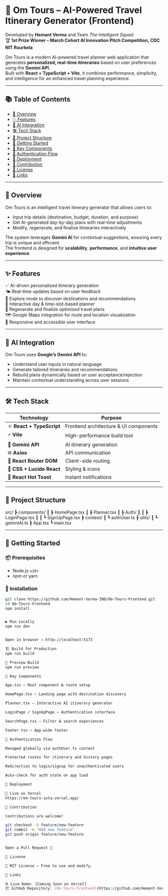 # 🧭 Om Tours – AI-Powered Travel Itinerary Generator (Frontend)

Developed by **Hemant Verma** and Team *The Intelligent Squad*  
🏆 **1st Prize Winner – March Cohort AI Innovation Pitch Competition, CDC NIT Rourkela**

Om Tours is a modern AI-powered travel planner web application that generates **personalized, real-time itineraries** based on user preferences using the **Gemini API**.  
Built with **React + TypeScript + Vite**, it combines performance, simplicity, and intelligence for an enhanced travel planning experience.

---

## 📚 Table of Contents

- [📌 Overview](#-overview)
- [✨ Features](#-features)
- [🧠 AI Integration](#-ai-integration)
- [🛠️ Tech Stack](#-tech-stack)
- [📁 Project Structure](#-project-structure)
- [🚀 Getting Started](#-getting-started)
- [🧩 Key Components](#-key-components)
- [🔐 Authentication Flow](#-authentication-flow)
- [🚢 Deployment](#-deployment)
- [🤝 Contribution](#-contribution)
- [📄 License](#-license)
- [🔗 Links](#-links)

---

## 📌 Overview

Om Tours is an intelligent travel itinerary generator that allows users to:
- Input trip details (destination, budget, duration, and purpose)
- Get AI-generated day-by-day plans with real-time adjustments  
- Modify, regenerate, and finalize itineraries interactively  

The system leverages **Gemini AI** for contextual suggestions, ensuring every trip is unique and efficient.  
The frontend is designed for **scalability**, **performance**, and **intuitive user experience**.

---

## ✨ Features

✅ AI-driven personalized itinerary generation  
🌤️ Real-time updates based on user feedback  
🧭 Explore mode to discover destinations and recommendations  
📅 Interactive day & time-slot-based planner  
🔁 Regenerate and finalize optimized travel plans  
🗺️ Google Maps integration for route and location visualization  
📱 Responsive and accessible user interface  

---

## 🧠 AI Integration

Om Tours uses **Google’s Gemini API** to:
- Understand user inputs in natural language  
- Generate tailored itineraries and recommendations  
- Rebuild plans dynamically based on user acceptance/rejection  
- Maintain contextual understanding across user sessions  

---

## 🛠️ Tech Stack

| Technology | Purpose |
|-------------|----------|
| ⚛️ **React + TypeScript** | Frontend architecture & UI components |
| ⚡ **Vite** | High-performance build tool |
| 🧠 **Gemini API** | AI itinerary generation |
| 🌐 **Axios** | API communication |
| 🔐 **React Router DOM** | Client-side routing |
| 🎨 **CSS + Lucide React** | Styling & icons |
| 🔔 **React Hot Toast** | Instant notifications |

---

## 📁 Project Structure

src/
┣ components/
┃ ┣ HomePage.tsx
┃ ┣ Planner.tsx
┃ ┣ Auth/
┃ ┃ ┣ LoginPage.tsx
┃ ┃ ┗ SignUpPage.tsx
┣ context/
┃ ┗ authUser.ts
┣ utils/
┃ ┗ geminiAI.ts
┣ App.tsx
┗ main.tsx


---

## 🚀 Getting Started

### 📦 Prerequisites
- Node.js `v16+`
- npm or yarn

### 🧭 Installation

```bash
git clone https://github.com/Hemant-Verma-IND/Om-Tours-Frontend.git
cd Om-Tours-Frontend
npm install


▶️ Run Locally
npm run dev


Open in browser → http://localhost:5173

🏗️ Build for Production
npm run build

👀 Preview Build
npm run preview

🧩 Key Components

App.tsx – Root component & route setup

HomePage.tsx – Landing page with destination discovery

Planner.tsx – Interactive AI itinerary generator

LoginPage / SignUpPage – Authentication interface

SearchPage.tsx – Filter & search experiences

Footer.tsx – App-wide footer

🔐 Authentication Flow

Managed globally via authUser.ts context

Protected routes for itinerary and history pages

Redirection to login/signup for unauthenticated users

Auto-check for auth state on app load

🚢 Deployment

🚀 Live on Vercel
https://om-tours-iota.vercel.app/

🤝 Contribution

Contributions are welcome!

git checkout -b feature/new-feature
git commit -m "Add new feature"
git push origin feature/new-feature


Open a Pull Request 🚀

📄 License

📝 MIT License – Free to use and modify.

🔗 Links

🌐 Live Demo: [Coming Soon on Vercel]
📦 GitHub Repository: [Om-Tours-Frontend](https://github.com/Hemant-Verma-IND/Om-Tours-Frontend.git)
